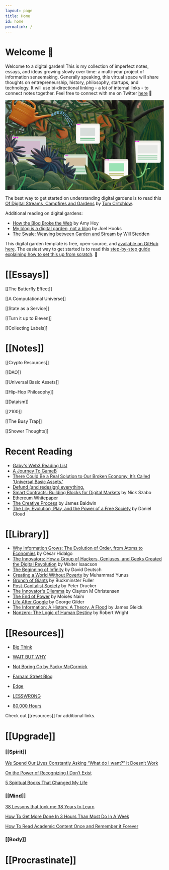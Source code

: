 ```yaml
---
layout: page
title: Home
id: home
permalink: /
---
```


# Welcome 🌱

Welcome to a digital garden! This is my collection of imperfect notes, essays, and ideas growing slowly over time: a multi-year project of information sensemaking. Generally speaking, this virtual space will share thoughts on entrepreneurship, history, philosophy, startups, and technology. It will use bi-directional linking - a lot of internal links - to connect notes together. Feel free to connect with me on Twitter [here](https://twitter.com/brandonspiess) 👋

<img src="/assets/digital-garden_web.jpg"/>

The best way to get started on understanding digital gardens is to read this [Of Digital Streams, Campfires and Gardens](https://tomcritchlow.com/2018/10/10/of-gardens-and-wikis/) by [Tom Critchlow](https://tomcritchlow.com/).

Additional reading on digital gardens:

- [How the Blog Broke the Web](https://stackingthebricks.com/how-blogs-broke-the-web/) by Amy Hoy
- [My blog is a digital garden, not a blog](https://joelhooks.com/digital-garden) by Joel Hooks
- [The Swale: Weaving between Garden and Stream](https://bonkerfield.org/2020/05/swale-garden-stream/) by Will Stedden

This digital garden template is free, open-source, and [available on GitHub here](https://github.com/maximevaillancourt/digital-garden-jekyll-template). The easiest way to get started is to read this [step-by-step guide explaining how to set this up from scratch](https://maximevaillancourt.com/blog/setting-up-your-own-digital-garden-with-jekyll). 👋

# [[Essays]]

[[The Butterfly Effect]]

[[A Computational Universe]]

[[State as a Service]]

[[Turn it up to Eleven]]

[[Collecting Labels]]

# [[Notes]]

[[Crypto Resources]]

[[DAO]]

[[Universal Basic Assets]]

[[Hip-Hop Philosophy]]

[[Dataism]]

[[2100]]

[[The Busy Trap]]

[[Shower Thoughts]]


# Recent Reading
- [Gaby's Web3 Reading List](https://www.notion.so/f7050e62461143d49345e7b46eb5576b)
- [A Journey To GameB](https://medium.com/@memetic007/a-journey-to-gameb-4fb13772bcf3)
- [There Could Be a Real Solution to Our Broken Economy. It’s Called ‘Universal Basic Assets.’](https://medium.com/institute-for-the-future/universal-basic-assets-abb08ca2f0fc)
- [Defund (and redesign) everything.](https://medium.com/deep-code/defund-and-redesign-everything-d1b9d674a45d)
- [Smart Contracts: Building Blocks for Digital Markets](https://www.fon.hum.uva.nl/rob/Courses/InformationInSpeech/CDROM/Literature/LOTwinterschool2006/szabo.best.vwh.net/smart_contracts_2.html) by Nick Szabo
- [Ethereum Whitepaper](https://ethereum.org/en/whitepaper/)
- [The Creative Process](https://openspaceofdemocracy.files.wordpress.com/2017/01/baldwin-creative-process.pdf) by James Baldwin
- [The Lily: Evolution, Play, and the Power of a Free Society](https://books.google.com/books/about/The_Lily.html?id=tF4rocKg4egC) by Daniel Cloud


# [[Library]]

- [Why Information Grows: The Evolution of Order, from Atoms to Economies](https://www.amazon.com/Why-Information-Grows-Evolution-Economies/dp/0465096840/ref=tmm_pap_swatch_0?_encoding=UTF8&qid=&sr=) by César Hidalgo
- [The Innovators: How a Group of Hackers, Geniuses, and Geeks Created the Digital Revolution](https://www.amazon.com/Innovators-Hackers-Geniuses-Created-Revolution/dp/1476708703/ref=sr_1_1?crid=2IDMYTLNEJ71D&dchild=1&keywords=the+innovators+walter+isaacson&qid=1615951892&s=books&sprefix=the+innov%2Cstripbooks%2C249&sr=1-1) by Walter Isaacson
- [The Beginning of Infinity](https://www.amazon.com/Beginning-Infinity-Explanations-Transform-World/dp/0143121359/ref=sr_1_1?crid=28IVIRI77PSAG&dchild=1&keywords=the+beginning+of+infinity&qid=1606881119&sprefix=the+begi%2Caps%2C224&sr=8-1) by David Deutsch
- [Creating a World Without Poverty](https://www.amazon.com/Creating-World-Without-Poverty-Capitalism/dp/1586486675/ref=sr_1_1?crid=1YJBEULRHNQH1&dchild=1&keywords=creating+a+world+without+poverty&qid=1606881162&sprefix=creating+a+world+wi%2Caps%2C211&sr=8-1) by Muhammad Yunus
- [Grunch of Giants](https://www.amazon.com/Grunch-Giants-R-Buckminster-Fuller/dp/1607027593/ref=sr_1_2?crid=2EZGQMDGZDSA9&dchild=1&keywords=grunch+of+giants&qid=1606881227&sprefix=grunch+of+%2Caps%2C207&sr=8-2) by Buckminster Fuller
- [Post-Capitalist Society](https://www.amazon.com/dp/0887306616/?coliid=I11AJGWTYLVSTX&colid=88FV17LRWLPN&psc=1&ref_=gv_ov_lig_pi_dp) by Peter Drucker
- [The Innovator's Dilemma](https://www.amazon.com/dp/1633691780/?coliid=I2ESW4H277AMOG&colid=88FV17LRWLPN&psc=1&ref_=gv_ov_lig_pi_dp) by Clayton M Christensen
- [The End of Power](https://www.amazon.com/End-Power-Boardrooms-Battlefields-Churches/dp/0465065694/ref=sr_1_1?dchild=1&keywords=the+end+of+power&qid=1609530007&sr=8-1) by Moisés Naím
- [Life After Google](https://www.amazon.com/Life-After-Google-Blockchain-Economy/dp/1621575764/ref=sr_1_1?crid=2ED89QCOK825T&dchild=1&keywords=life+after+google&qid=1609530109&sprefix=life+after+google%2Caps%2C220&sr=8-1) by George Gilder
- [The Information: A History, A Theory, A Flood](https://www.amazon.com/Information-History-Theory-Flood/dp/1400096235) by James Gleick
- [Nonzero: The Logic of Human Destiny](https://www.amazon.com/dp/0679758941/?coliid=I3VPCTJCAIQ8VX&colid=88FV17LRWLPN&psc=1&ref_=gv_ov_lig_pi_dp) by Robert Wright

# [[Resources]]

- [Big Think](https://bigthink.com/)

- [WAIT BUT WHY](https://waitbutwhy.com/archive)

- [Not Boring Co by Packy McCormick](https://www.notboring.co/)

- [Farnam Street Blog](https://fs.blog/)

- [Edge](https://www.edge.org/)

- [LESSWRONG](https://www.lesswrong.com/)

- [80,000 Hours](https://80000hours.org/latest/)

Check out [[resources]] for additional links.


# [[Upgrade]]

### [[Spirit]]

[We Spend Our Lives Constantly Asking “What do I want?” It Doesn’t Work](https://medium.com/change-your-mind/we-spend-our-lives-constantly-asking-what-do-i-want-it-doesnt-work-8c187b506d7d)

[On the Power of Recognizing I Don’t Exist](https://annamercury.medium.com/on-the-profound-power-of-recognizing-i-dont-exist-b7a01147fb08)

[5 Spiritual Books That Changed My Life](https://medium.com/@jchelene23/5-spiritual-books-that-changed-my-life-2ca385856841)

### [[Mind]]

[38 Lessons that took me 38 Years to Learn](https://jswilder16.medium.com/38-lessons-that-took-me-38-years-to-learn-13ad58cdd05)

[How To Get More Done In 3 Hours Than Most Do In A Week](https://entrepreneurshandbook.co/how-to-get-more-done-in-3-hours-than-most-do-in-a-week-c5bcdcff801e)

[How To Read Academic Content Once and Remember it Forever](https://betterhumans.pub/how-to-read-academic-content-once-and-remember-it-forever-e44f26d82566)


### [[Body]]


# [[Procrastinate]]



<style>
  .wrapper {
    max-width: 46em;
  }
</style>
